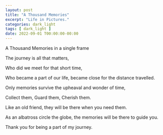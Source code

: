 ```yaml
---
layout: post
title: "A Thousand Memories"
excerpt: "Life in Pictures."
categories: dark_light
tags: [ dark_light ]
date: 2022-09-01 T00:00:00-00:00
---
```


A Thousand Memories in a single frame

The journey is all that matters,

Who did we meet for that short time,

Who became a part of our life, became close for the distance travelled.

Only memories survive the upheaval and wonder of time,

Collect them, Guard them, Cherish them.

Like an old friend, they will be there when you need them.

As an albatross circle the globe, the memories will be there to guide you.

Thank you for being a part of my journey.
